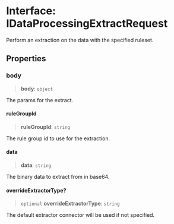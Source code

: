 # Interface: IDataProcessingExtractRequest

Perform an extraction on the data with the specified ruleset.

## Properties

### body

> **body**: `object`

The params for the extract.

#### ruleGroupId

> **ruleGroupId**: `string`

The rule group id to use for the extraction.

#### data

> **data**: `string`

The binary data to extract from in base64.

#### overrideExtractorType?

> `optional` **overrideExtractorType**: `string`

The default extractor connector will be used if not specified.
